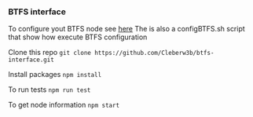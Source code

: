### BTFS interface

To configure yout BTFS node see [here](https://github.com/TRON-US/go-btfs)
The is also a configBTFS.sh script that show how execute BTFS configuration

Clone this repo
`git clone https://github.com/Cleberw3b/btfs-interface.git`

Install packages
`npm install`

To run tests
`npm run test`

To get node information
`npm start`